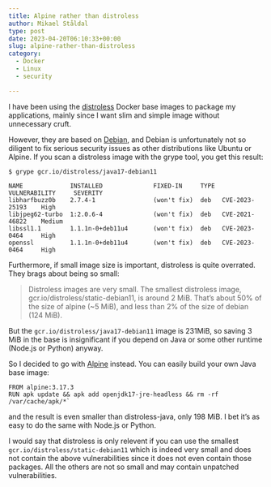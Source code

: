 ```yaml
---
title: Alpine rather than distroless
author: Mikael Ståldal
type: post
date: 2023-04-20T06:10:33+00:00
slug: alpine-rather-than-distroless
category:
  - Docker
  - Linux
  - security

---
```

I have been using the [distroless][1] Docker base images to package my applications, mainly since I want slim and simple image without unnecessary cruft.

However, they are based on [Debian][2], and Debian is unfortunately not so diligent to fix serious security issues as other distributions like Ubuntu or Alpine. If you scan a distroless image with the grype tool, you get this result:

```
$ grype gcr.io/distroless/java17-debian11

NAME             INSTALLED              FIXED-IN     TYPE  VULNERABILITY     SEVERITY
libharfbuzz0b    2.7.4-1                (won't fix)  deb   CVE-2023-25193    High
libjpeg62-turbo  1:2.0.6-4              (won't fix)  deb   CVE-2021-46822    Medium
libssl1.1        1.1.1n-0+deb11u4       (won't fix)  deb   CVE-2023-0464     High
openssl          1.1.1n-0+deb11u4       (won't fix)  deb   CVE-2023-0464     High
```

Furthermore, if small image size is important, distroless is quite overrated. They brags about being so small:

> Distroless images are very small. The smallest distroless image, gcr.io/distroless/static-debian11, is around 2 MiB. That&#8217;s about 50% of the size of alpine (~5 MiB), and less than 2% of the size of debian (124 MiB).

But the `gcr.io/distroless/java17-debian11` image is 231MiB, so saving 3 MiB in the base is insignificant if you depend on Java or some other runtime (Node.js or Python) anyway.

So I decided to go with [Alpine][3] instead. You can easily build your own Java base image:

```
FROM alpine:3.17.3
RUN apk update && apk add openjdk17-jre-headless && rm -rf /var/cache/apk/*`
```

and the result is even smaller than distroless-java, only 198 MiB. I bet it&#8217;s as easy to do the same with Node.js or Python.

I would say that distroless is only relevent if you can use the smallest `gcr.io/distroless/static-debian11` which is indeed very small and does not contain the above vulnerabilities since it does not even contain those packages. All the others are not so small and may contain unpatched vulnerabilities.

 [1]: https://github.com/GoogleContainerTools/distroless
 [2]: https://www.debian.org/
 [3]: https://www.alpinelinux.org/